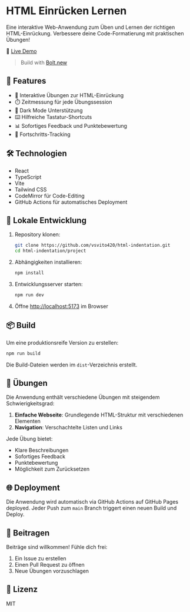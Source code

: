 # HTML Einrücken Lernen

Eine interaktive Web-Anwendung zum Üben und Lernen der richtigen HTML-Einrückung. Verbessere deine Code-Formatierung mit praktischen Übungen!

🔗 [Live Demo](https://vsvito420.github.io/html-indentation/)

> Build with 
> [Bolt.new](https://bolt.new/~/sb1-evd7zfhy)

## 🎯 Features

- 📝 Interaktive Übungen zur HTML-Einrückung
- ⏱️ Zeitmessung für jede Übungssession
- 🌙 Dark Mode Unterstützung
- ⌨️ Hilfreiche Tastatur-Shortcuts
- 📊 Sofortiges Feedback und Punktebewertung
- 🎉 Fortschritts-Tracking

## 🛠️ Technologien

- React
- TypeScript
- Vite
- Tailwind CSS
- CodeMirror für Code-Editing
- GitHub Actions für automatisches Deployment

## 🚀 Lokale Entwicklung

1. Repository klonen:
   ```bash
   git clone https://github.com/vsvito420/html-indentation.git
   cd html-indentation/project
   ```

2. Abhängigkeiten installieren:
   ```bash
   npm install
   ```

3. Entwicklungsserver starten:
   ```bash
   npm run dev
   ```

4. Öffne [http://localhost:5173](http://localhost:5173) im Browser

## 📦 Build

Um eine produktionsreife Version zu erstellen:

```bash
npm run build
```

Die Build-Dateien werden im `dist`-Verzeichnis erstellt.

## 🧪 Übungen

Die Anwendung enthält verschiedene Übungen mit steigendem Schwierigkeitsgrad:

1. **Einfache Webseite**: Grundlegende HTML-Struktur mit verschiedenen Elementen
2. **Navigation**: Verschachtelte Listen und Links

Jede Übung bietet:
- Klare Beschreibungen
- Sofortiges Feedback
- Punktebewertung
- Möglichkeit zum Zurücksetzen

## 🌐 Deployment

Die Anwendung wird automatisch via GitHub Actions auf GitHub Pages deployed. Jeder Push zum `main` Branch triggert einen neuen Build und Deploy.

## 🤝 Beitragen

Beiträge sind willkommen! Fühle dich frei:
1. Ein Issue zu erstellen
2. Einen Pull Request zu öffnen
3. Neue Übungen vorzuschlagen

## 📝 Lizenz

MIT
